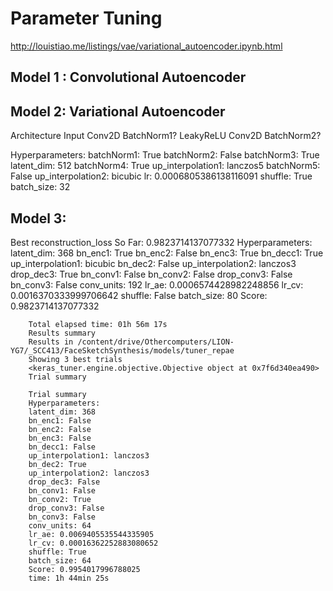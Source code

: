 # Parameter Tuning

http://louistiao.me/listings/vae/variational_autoencoder.ipynb.html

## Model 1 : Convolutional Autoencoder

## Model 2: Variational Autoencoder
Architecture
    Input
    Conv2D
    BatchNorm1?
    LeakyReLU
    Conv2D
    BatchNorm2?

Hyperparameters:
    batchNorm1: True
    batchNorm2: False
    batchNorm3: True
    latent_dim: 512
    batchNorm4: True
    up_interpolation1: lanczos5
    batchNorm5: False
    up_interpolation2: bicubic
    lr: 0.0006805386138116091
    shuffle: True
    batch_size: 32


## Model 3:
Best reconstruction_loss So Far: 0.9823714137077332
Hyperparameters:
    latent_dim: 368
    bn_enc1: True
    bn_enc2: False
    bn_enc3: True
    bn_decc1: True
    up_interpolation1: bicubic
    bn_dec2: False
    up_interpolation2: lanczos3
    drop_dec3: True
    bn_conv1: False
    bn_conv2: False
    drop_conv3: False
    bn_conv3: False
    conv_units: 192
    lr_ae: 0.0006574428982248856
    lr_cv: 0.0016370333999706642
    shuffle: False
    batch_size: 80
    Score: 0.9823714137077332

		Total elapsed time: 01h 56m 17s
		Results summary
		Results in /content/drive/Othercomputers/LION-YG7/_SCC413/FaceSketchSynthesis/models/tuner_repae
		Showing 3 best trials
		<keras_tuner.engine.objective.Objective object at 0x7f6d340ea490>
		Trial summary
	
		Trial summary
		Hyperparameters:
		latent_dim: 368
		bn_enc1: False
		bn_enc2: False
		bn_enc3: False
		bn_decc1: False
		up_interpolation1: lanczos3
		bn_dec2: True
		up_interpolation2: lanczos3
		drop_dec3: False
		bn_conv1: False
		bn_conv2: True
		drop_conv3: False
		bn_conv3: False
		conv_units: 64
		lr_ae: 0.0069405535544335905
		lr_cv: 0.00016362252883080652
		shuffle: True
		batch_size: 64
		Score: 0.9954017996788025
		time: 1h 44min 25s